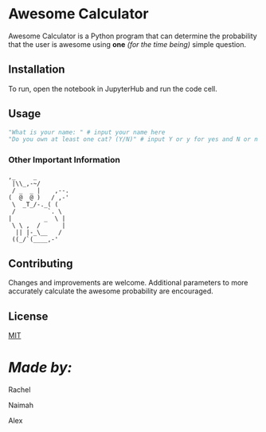 # Awesome Calculator

Awesome Calculator is a Python program that can determine the probability that the user is awesome using **one** *(for the time being)* simple question.

## Installation

To run, open the notebook in JupyterHub and run the code cell.

## Usage

```python
"What is your name: " # input your name here
"Do you own at least one cat? (Y/N)" # input Y or y for yes and N or n for no
```

### Other Important Information

```
,_     _
 |\\_,-~/
 / _  _ |    ,--.
(  @  @ )   / ,-'
 \  _T_/-._( (
 /         `. \
|         _  \ |
 \ \ ,  /      |
  || |-_\__   /
 ((_/`(____,-'
```

## Contributing

Changes and improvements are welcome. Additional parameters to more accurately calculate the awesome probability are encouraged.

## License
[MIT](https://choosealicense.com/licenses/mit/)




# *Made by:*

Rachel

Naimah

Alex